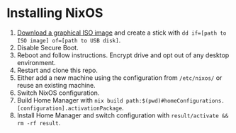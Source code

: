 # Installing NixOS

1. [Download a graphical ISO image](https://nixos.org/download.html#nixos-iso) and create a stick with `dd if=[path to ISO image] of=[path to USB disk]`.
2. Disable Secure Boot.
3. Reboot and follow instructions. Encrypt drive and opt out of any desktop environment.
4. Restart and clone this repo.
5. Either add a new machine using the configuration from `/etc/nixos/` or reuse an existing machine.
6. Switch NixOS configuration.
7. Build Home Manager with `nix build path:$(pwd)#homeConfigurations.[configuration].activationPackage`.
8. Install Home Manager and switch configuration with `result/activate && rm -rf result`.
